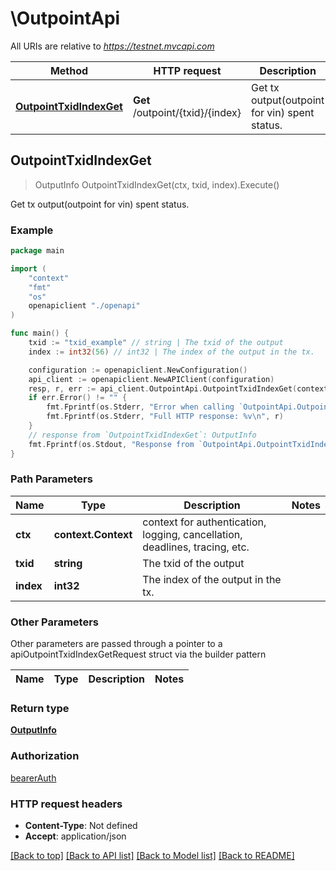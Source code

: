 # \OutpointApi

All URIs are relative to *https://testnet.mvcapi.com*

Method | HTTP request | Description
------------- | ------------- | -------------
[**OutpointTxidIndexGet**](OutpointApi.md#OutpointTxidIndexGet) | **Get** /outpoint/{txid}/{index} | Get tx output(outpoint for vin) spent status.



## OutpointTxidIndexGet

> OutputInfo OutpointTxidIndexGet(ctx, txid, index).Execute()

Get tx output(outpoint for vin) spent status.



### Example

```go
package main

import (
    "context"
    "fmt"
    "os"
    openapiclient "./openapi"
)

func main() {
    txid := "txid_example" // string | The txid of the output
    index := int32(56) // int32 | The index of the output in the tx.

    configuration := openapiclient.NewConfiguration()
    api_client := openapiclient.NewAPIClient(configuration)
    resp, r, err := api_client.OutpointApi.OutpointTxidIndexGet(context.Background(), txid, index).Execute()
    if err.Error() != "" {
        fmt.Fprintf(os.Stderr, "Error when calling `OutpointApi.OutpointTxidIndexGet``: %v\n", err)
        fmt.Fprintf(os.Stderr, "Full HTTP response: %v\n", r)
    }
    // response from `OutpointTxidIndexGet`: OutputInfo
    fmt.Fprintf(os.Stdout, "Response from `OutpointApi.OutpointTxidIndexGet`: %v\n", resp)
}
```

### Path Parameters


Name | Type | Description  | Notes
------------- | ------------- | ------------- | -------------
**ctx** | **context.Context** | context for authentication, logging, cancellation, deadlines, tracing, etc.
**txid** | **string** | The txid of the output | 
**index** | **int32** | The index of the output in the tx. | 

### Other Parameters

Other parameters are passed through a pointer to a apiOutpointTxidIndexGetRequest struct via the builder pattern


Name | Type | Description  | Notes
------------- | ------------- | ------------- | -------------



### Return type

[**OutputInfo**](OutputInfo.md)

### Authorization

[bearerAuth](../README.md#bearerAuth)

### HTTP request headers

- **Content-Type**: Not defined
- **Accept**: application/json

[[Back to top]](#) [[Back to API list]](../README.md#documentation-for-api-endpoints)
[[Back to Model list]](../README.md#documentation-for-models)
[[Back to README]](../README.md)

